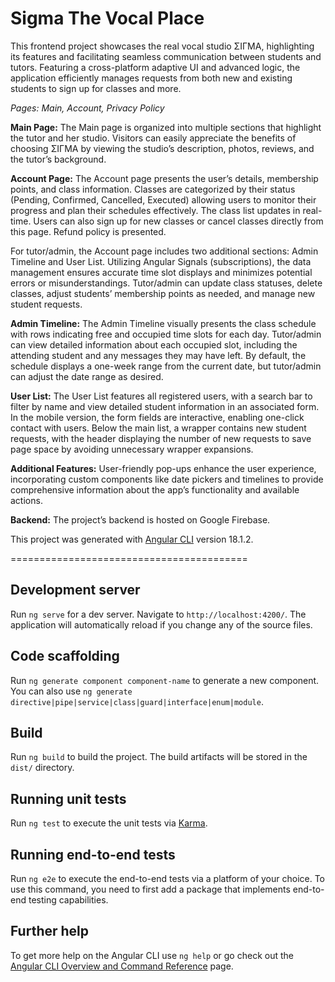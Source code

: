 # Sigma The Vocal Place

This frontend project showcases the real vocal studio ΣΙΓΜΑ, highlighting its features and facilitating seamless communication between students and tutors. Featuring a cross-platform adaptive UI and advanced logic, the application efficiently manages requests from both new and existing students to sign up for classes and more.

*Pages: Main, Account, Privacy Policy*

**Main Page:**
The Main page is organized into multiple sections that highlight the tutor and her studio. Visitors can easily appreciate the benefits of choosing ΣΙΓΜΑ by viewing the studio’s description, photos, reviews, and the tutor’s background.

**Account Page:**
The Account page presents the user’s details, membership points, and class information. Classes are categorized by their status (Pending, Confirmed, Cancelled, Executed) allowing users to monitor their progress and plan their schedules effectively. The class list updates in real-time. Users can also sign up for new classes or cancel classes directly from this page. Refund policy is presented.

For tutor/admin, the Account page includes two additional sections: Admin Timeline and User List. Utilizing Angular Signals (subscriptions), the data management ensures accurate time slot displays and minimizes potential errors or misunderstandings. Tutor/admin can update class statuses, delete classes, adjust students’ membership points as needed, and manage new student requests.

**Admin Timeline:**
The Admin Timeline visually presents the class schedule with rows indicating free and occupied time slots for each day. Tutor/admin can view detailed information about each occupied slot, including the attending student and any messages they may have left. By default, the schedule displays a one-week range from the current date, but tutor/admin can adjust the date range as desired.

**User List:**
The User List features all registered users, with a search bar to filter by name and view detailed student information in an associated form. In the mobile version, the form fields are interactive, enabling one-click contact with users. Below the main list, a wrapper contains new student requests, with the header displaying the number of new requests to save page space by avoiding unnecessary wrapper expansions.

**Additional Features:**
User-friendly pop-ups enhance the user experience, incorporating custom components like date pickers and timelines to provide comprehensive information about the app’s functionality and available actions.

**Backend:**
The project’s backend is hosted on Google Firebase.

This project was generated with [Angular CLI](https://github.com/angular/angular-cli) version 18.1.2.

=========================================

## Development server

Run `ng serve` for a dev server. Navigate to `http://localhost:4200/`. The application will automatically reload if you change any of the source files.

## Code scaffolding

Run `ng generate component component-name` to generate a new component. You can also use `ng generate directive|pipe|service|class|guard|interface|enum|module`.

## Build

Run `ng build` to build the project. The build artifacts will be stored in the `dist/` directory.

## Running unit tests

Run `ng test` to execute the unit tests via [Karma](https://karma-runner.github.io).

## Running end-to-end tests

Run `ng e2e` to execute the end-to-end tests via a platform of your choice. To use this command, you need to first add a package that implements end-to-end testing capabilities.

## Further help

To get more help on the Angular CLI use `ng help` or go check out the [Angular CLI Overview and Command Reference](https://angular.dev/tools/cli) page.
